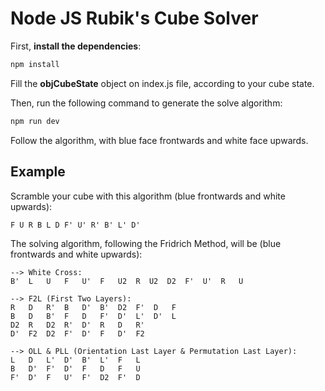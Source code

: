 # Node JS Rubik's Cube Solver

First, **install the dependencies**:

```bash
npm install
```

Fill the **objCubeState** object on index.js file, according to your cube state.

Then, run the following command to generate the solve algorithm:

```bash
npm run dev
```

Follow the algorithm, with blue face frontwards and white face upwards.

## Example

Scramble your cube with this algorithm (blue frontwards and white upwards):

```
F U R B L D F' U' R' B' L' D'
```

The solving algorithm, following the Fridrich Method, will be (blue frontwards 
and white upwards):

```
--> White Cross:
B'  L   U   F   U'  F   U2  R  U2  D2  F'  U'  R   U   

--> F2L (First Two Layers):
R   D   R'  B   D'  B'  D2  F'  D   F
B   D   B'  F   D   F'  D'  L'  D'  L   
D2  R   D2  R'  D'  R   D   R'  
D'  F2  D2  F'  D'  F   D'  F2  

--> OLL & PLL (Orientation Last Layer & Permutation Last Layer):
L   D   L'  D'  B'  L'  F   L   
B   D'  F'  D'  F   D   F   U   
F'  D'  F   U'  F'  D2  F'  D
```
